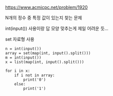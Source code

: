 https://www.acmicpc.net/problem/1920

N개의 정수 중 특정 값이 있는지 찾는 문제

int(input()) 사용이랑 답 모양 맞추는게 제일 어려운 듯...

set 자료형 사용

```
n = int(input())
array = set(map(int, input().split()))
m = int(input())
x = list(map(int, input().split()))

for i in x:
    if i not in array:
        print('0')
    else:
        print('1')
```
